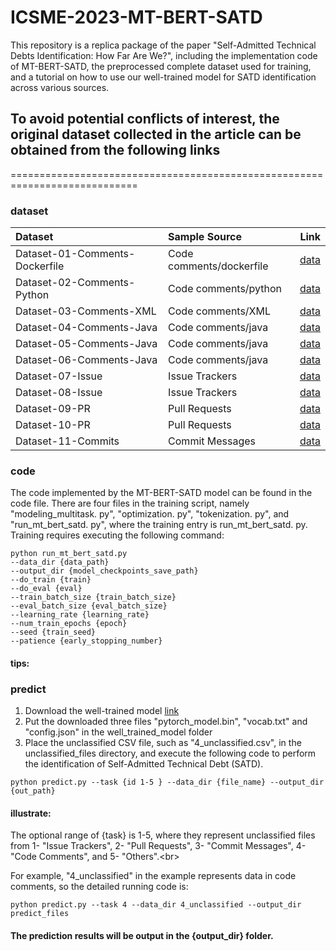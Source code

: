 # ICSME-2023-MT-BERT-SATD
This repository is a replica package of the paper "Self-Admitted Technical Debts Identification: How Far Are We?", including the implementation code of MT-BERT-SATD, the preprocessed complete dataset used for training, and a tutorial on how to use our well-trained model for SATD identification across various sources.

## To avoid potential conflicts of interest, the original dataset collected in the article can be obtained from the following links
============================================================================
### dataset

| Dataset     | Sample Source | Link     |
| :---        |    :----   |          ---: |
| Dataset-01-Comments-Dockerfile | Code comments/dockerfile |[data](https://docs.google.com/spreadsheets/d/1ZCkdLxQjJyZpp88NtXYcSCNko8HX-2-uUzX217pf67s/edit#gid=0)  |
| Dataset-02-Comments-Python | Code comments/python |[data](https://github.com/DavidMOBrien/23Shades)  |
| Dataset-03-Comments-XML | Code comments/XML |[data](https://github.com/NAIST-SE/SATDinBuildSystems)  |
| Dataset-04-Comments-Java | Code comments/java |[data](https://zenodo.org/record/5825671)  |
| Dataset-05-Comments-Java | Code comments/java |[data](https://github.com/Naplues/MAT)  |
| Dataset-06-Comments-Java | Code comments/java |[data](https://github.com/ai-se/Jitterbug/tree/master/new_data/corrected)  |
| Dataset-07-Issue | Issue Trackers |[data](https://github.com/yikun-li/satd-issue-tracker-data)  |
| Dataset-08-Issue | Issue Trackers |[data](https://github.com/disa-lab/R-TD-SANER2022)  |
| Dataset-09-PR | Pull Requests |[data](https://zenodo.org/record/6829274)  |
| Dataset-10-PR | Pull Requests |[data](https://github.com/yikun-li/satd-different-sources-data)  |
| Dataset-11-Commits | Commit Messages |[data](https://github.com/yikun-li/satd-different-sources-data)  |

### code
The code implemented by the MT-BERT-SATD model can be found in the code file.
There are four files in the training script, namely "modeling_multitask. py", "optimization. py", "tokenization. py", and "run_mt_bert_satd. py", where the training entry is run_mt_bert_satd. py. Training requires executing the following command:
```
python run_mt_bert_satd.py
--data_dir {data_path}
--output_dir {model_checkpoints_save_path}
--do_train {train}
--do_eval {eval}
--train_batch_size {train_batch_size}
--eval_batch_size {eval_batch_size}
--learning_rate {learning_rate}
--num_train_epochs {epoch}
--seed {train_seed}
--patience {early_stopping_number}
```
#### tips: 
### predict
1. Download the well-trained model [link](https://huggingface.co/aavvvv/mt-bert-satd/tree/main)
2. Put the downloaded three files "pytorch_model.bin", "vocab.txt" and "config.json" in the well_trained_model folder
3. Place the unclassified CSV file, such as "4_unclassified.csv", in the unclassified_files directory, and execute the following code to perform the identification of Self-Admitted Technical Debt (SATD).
```
python predict.py --task {id 1-5 } --data_dir {file_name} --output_dir {out_path}
```
#### illustrate:
The optional range of {task} is 1-5, where they represent unclassified files from 1- "Issue Trackers", 2- "Pull Requests", 3- "Commit Messages", 4- "Code Comments", and 5- "Others".\<br> 


For example, "4_unclassified" in the example represents data in code comments, so the detailed running code is:
```
python predict.py --task 4 --data_dir 4_unclassified --output_dir predict_files
```
#### The prediction results will be output in the {output_dir} folder.
